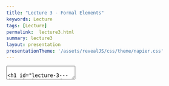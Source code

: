 ```yaml
---
title: "Lecture 3 - Formal Elements"
keywords: Lecture
tags: [Lecture]
permalink:  lecture3.html
summary: lecture3
layout: presentation
presentationTheme: '/assets/revealJS/css/theme/napier.css' 
---
```

<section data-markdown data-separator="^\n---\n$" data-separator-vertical="^\n--\n$">
<textarea data-template>

# Lecture 3 - Formal Elements of Games
### SET09121 - Games Engineering

<br><br>
Thomas Methven
<br>
(Material by Kevin Chalmers and Sam Serrels)

School of Computing. Edinburgh Napier University


---

# Recommended Reading

Game Design Workshop. 3rd Edition. Fullerton (2014).

- Read Chapter 3 on Formal Elements.

- Physical books in the library & a digital copy through Safari
![GameDesignWorkshopBook](assets/images/gdw_book.jpg)


---

# What are the Formal Elements of Games?

- Fullerton defines eight elements.
 -  Players
 -  Objectives
 -  Procedures
 -  Rules
 -  Resources
 -  Conflict
 -  Boundaries
 -  Outcome

- The Formal Elements help us define games from a design perspective
- ** We can also use these elements to scope the technical features**


---

<!-- .slide: data-background="assets/images/players.jpg" style="background-color: rgba(0, 0, 0, 0.5); color: white; text-align: left;" -->

- ** -- Players**
- Objectives
- Procedures
- Rules
- Resources
- Conflict
- Boundaries
- Outcome


---

# Players: who plays and why?

- Games are designed for the players.
    - You must consider your game genre and target audience.
- A game should start with an invitation to play. You want to entice the player.
    - Cinemas dim their lights. <!-- .element: class="fragment" -->
    - A book uses a cover. <!-- .element: class="fragment" -->
    - A game has a title screen or introduction video. <!-- .element: class="fragment" -->
- What about the games you play? What made you buy them? <!-- .element: class="fragment" -->


---

# Social Games

- What about a game in an exhibit space? Where is the invitation?

- What happens if people join in without invitation?

- Example time!

---

# Player Interaction Patterns

- A **Player Interaction Pattern** helps us define how players play  the games.

- There are seven key types: <!-- .element: class="fragment" -->
    - Single-player versus the game. <!-- .element: class="fragment" -->
    - Multiple individual players versus the game. <!-- .element: class="fragment" -->
    - Player versus player. <!-- .element: class="fragment" -->
    - Unilateral competition. <!-- .element: class="fragment" -->
    - Multilateral competition. <!-- .element: class="fragment" -->
    - Cooperative play. <!-- .element: class="fragment" -->
    - Team competition. <!-- .element: class="fragment" -->
- What about the games you normally play? What are the common interaction patterns that you engage with? <!-- .element: class="fragment" -->


---

# Guess the Interaction Pattern

![image](assets/images/witcher3.jpg)<!-- .element height="40%" width="45%" -->
![image](assets/images/wow.jpg)<!-- .element height="40%" width="45%" -->

![image](assets/images/hearthstone.jpg) <!-- .element height="40%" width="45%" -->
![image](assets/images/overwatch.jpg) <!-- .element height="40%" width="45%" -->


---

# Player Roles

- You need to define what the player's task is in the game.
- Traditional board and card games had everyone with the same role, more or less.
    - Some players had multiple roles -- Dungeons and Dragons, Monopoly, etc. <!-- .element: class="fragment" -->
- Video games follow this tradition. <!-- .element: class="fragment" -->
    - Again, there are exceptions such as Team Fortress 2, Neverwinter Nights, etc. <!-- .element: class="fragment" -->
- Roles can also be defined by how the players react to the rules and procedures of the game. <!-- .element: class="fragment" -->
    - Players can be collectors, explorers, killers, etc. <!-- .element: class="fragment" -->
    - See Fullerton for further discussion. <!-- .element: class="fragment" -->
    - Consider the type of player that you are aiming for. <!-- .element: class="fragment" -->


---

<!-- .slide: data-background="assets/images/fortnite_win.jpg" style="background-color: rgba(0, 0, 0, 0.5); color: white; text-align: left;" -->

- Players
- ** -- Objectives**
- Procedures
- Rules
- Resources
- Conflict
- Boundaries
- Outcome

---

# Objectives: providing drive and challenge to the player

- If players are the heart of the game experience, then objectives drive the heart.
- **Objectives** provide a challenge to the player that should be achievable.
- Objectives also set the overall feel of the game: <!-- .element: class="fragment" -->
    - FPS: killing and survival. <!-- .element: class="fragment" -->
    - RPG: exploration. <!-- .element: class="fragment" -->
- Objectives may also be made up of sub-objectives. <!-- .element: class="fragment" -->
    - Side quests are similar, but normally distinct. <!-- .element: class="fragment" -->



---

# Fullerton: six questions for objectives

- Fullerton poses six questions to help determine the objectives of a game:
    - What are some of the objectives of the games you have played? <!-- .element: class="fragment" -->
    - What impact do these objectives have on the tone of the game? <!-- .element: class="fragment" -->
    - Do certain genres of play lend themselves to certain objectives? <!-- .element: class="fragment" -->
    - What about multiple objectives? <!-- .element: class="fragment" -->
    - Do objectives have to be explicit? <!-- .element: class="fragment" -->
    - What about player determined objectives? <!-- .element: class="fragment" -->
- You should pose these questions to yourself when coming up with your game idea. <!-- .element: class="fragment" -->


---

# Common Objective Types

- There are a collection of common objective types:
    - Capture / destroy
    - Chase
    - Race
    - Alignment
    - Rescue / escape
    - Forbidden act
    - Construction
    - Exploration
    - Solution
    - Outwit
- Again, see Fullerton for more information.

---

# Exercise

- Describe the objectives in the games you normally play. Think about your favorite games in particular.
- Discuss any similarities you find.


---


<!-- .slide: data-background="assets/images/ed_controls.png" style="background-color: rgba(0, 0, 0, 0.5); color: white; text-align: left;" -->

- Players
- Objectives
- ** -- Procedures**
- Rules
- Resources
- Conflict
- Boundaries
- Outcome


---

# Procedures: how we interact with and control the game

- **Procedures** describe how we interact with the game world and how we can act within the game world.
- Video games typically define procedures via the input control mechanisms.
- Procedures can be broadly broken down into four categories:
    - Starting actions.
    - Progression of action.
    - Special actions.
    - Resolving actions.

---

# Example: Mario's Jump

- Mario's jump is one of the best examples of a 'simple' procedure <!-- .element: class="fragment" -->
- But it gives a huge amount of freedom and flexibility <!-- .element: class="fragment" -->

<iframe width="560" height="315" src="https://www.youtube.com/embed/7daTGyVZ60I" frameborder="0" allow="accelerometer; autoplay; encrypted-media; gyroscope; picture-in-picture" allowfullscreen></iframe> <!-- .element: class="fragment" -->

---

# System Procedures

- Video games are complex systems.
- Numerous background processes are running in a game.
    - Compare Dungeons and Dragons to a video game RPG.
- Physics, AI, etc. are all procedures within a game.
- The game engine we are developing will feature these background procedures.
- Systems are examined in the next lecture.

![image](assets/images/dnd.jpg) <!-- .element width="40%"  -->
![image](assets/images/neverwinter.jpg) <!-- .element width="40%"  -->


---

<!-- .slide: data-background="assets/images/portal2.jpg" style="background-color: rgba(0, 0, 0, 0.5); color: white; text-align: left;" -->

- Players
- Objectives
- Procedures
- ** -- Rules**
- Resources
- Conflict
- Boundaries
- Outcome

---

# Rules: defining objects and actions

- **Rules** define the objects and their possible actions in the game.

- Fullerton again poses some questions for defining rules: 
    - How do players learn the rules? <!-- .element: class="fragment" -->
    - How are the rules enforced? <!-- .element: class="fragment" -->
    - What kinds of rules work best in certain situations? <!-- .element: class="fragment" -->
    - Are there patterns to rule sets? <!-- .element: class="fragment" -->
    - What can we learn from these patterns? <!-- .element: class="fragment" -->
- Consider the rules for the game you want to develop: <!-- .element: class="fragment" -->
    - Are your game rules obvious, or do you have to provide instructions? <!-- .element: class="fragment" -->
    - Are your rules correct for the type of gameplay experience you are aiming for? <!-- .element: class="fragment" -->

---

# Defining Objects and Actions

- Rules can help us define the game objects within our game world.
    - We will discuss entities next week.
- Consider a shotgun in a FPS:
    - Cost: $500, Damage: 20 <!-- .element: class="fragment" -->
    - Spread: 10, Range: 5 <!-- .element: class="fragment" -->
    - Ammo: 2, Magazine: 12 <!-- .element: class="fragment" -->
- We can directly implement this idea in our game -- it is just an object definition. <!-- .element: class="fragment" -->
- We can also use rules to restrict certain actions for progression purposes. <!-- .element: class="fragment" -->
    - For example: Assassin's Creed series, Batman Arkham series.
- Providing all capabilities at once can confuse and frustrate the player. <!-- .element: class="fragment" -->


---

# Determining Effects

- Rules that trigger events or effects are very useful when
    considering the procedures of our game.
- We can boil down such rules to a collection of `if` statements:
    - `if player’s health == 0 then player dies.`
    - `if player pickup apple; health += 10.`
    - etc.
- It is likely that most of your rules will be effect based.


---

<!-- .slide: data-background="assets/images/blands_inventory.jpg" style="background-color: rgba(0, 0, 0, 0.5); color: white; text-align: left;" -->


- Players
- Objectives
- Procedures
- Rules
- ** -- Resources**
- Conflict
- Boundaries
- Outcome


---

# Resources: providing in-game assets


A **resource** is an asset that provides the player with an advantage, allows the player to reach certain objectives, or allows the player to perform certain procedures.


- Resources are ubiquitous in games:
 - Monopoly has money and property.
 - Command & Conquer has Tiberium.
 - Halo has health, ammunition, and sheilds.

 ![BorderlandsLootBox](http://lootmaster.weebly.com/uploads/3/8/1/3/38139257/7052736.jpg) <!-- .element height="250px" -->
 ![UThealthPack](assets/images/uthealthpack.jpg) <!-- .element height="250px" -->

---

# Resource Types


**Obvious Resources**

- Lives
- Units
- Health
- Currency
- Inventory
- Special terrain


**Not Obvious Resources**

- Actions
- Power-ups
- Time



---

# List Resources in the Games You Play 

List the five games you have played most recently and list the resources available in each. 

Note any similarities, particularly in games of the same genre.


---

<!-- .slide: data-background="https://i.imgur.com/nAfAZLr.gif" style="background-color: rgba(0, 0, 0, 0.5); color: white; text-align: left;" -->

- Players
- Objectives
- Procedures
- Rules
- Resources
- ** -- Conflict**
- Boundaries
- Outcome


---

# Conflict: the contradiction in objectives, procedures, rules, and resources

- **Conflict** occurs due to the contradiction between the objectives, the procedures, the rules, and the resources.
    - A great example is golf.
    - The objective is simple: put the ball in the hole ...
    - ...but the hole and ball are small ...
    - ...and you can only move the ball with a little stick ...
    - ...and the hole is away over there!
- Conflict increases challenge, which increases the fun.
- Some Conflict examples:
    - Obstacles: physical or conceptual.
    - Opponents: NPCs or other players.
    - Dilemmas: putting real choice in a game.


---

<!-- .slide: data-background="https://i.redd.it/opkdxg3ag1my.jpg" style="background-color: rgba(0, 0, 0, 0.5); color: white;" -->


- Players
- Objectives
- Procedures
- Rules
- Resources
- Conflict
- ** -- Boundaries**
- Outcome


---

# Boundaries

- **Boundaries** define where the game is taking place.
- Games exist in a world where the formal elements exist.
    - Sometimes called the magic circle.
- Boundaries can be physical.
    - The normal approach in video games.
    - Screen boundaries, 3D world boundaries, etc. are all examples of this.
- Boundaries can be conceptual.
    - The players make an agreement to stay within the rules of the game.


---

<!-- .slide: data-background="https://i.imgur.com/pS3Pk58.jpg" style="background-color: rgba(0, 0, 0, 0.5); color: white;" -->

- Players
- Objectives
- Procedures
- Rules
- Resources
- Conflict
- Boundaries
- ** -- Outcome**


---

# Outcome

- The **outcome** is the expected payoff from playing the game.
- How do we resolve the objectives that the game sets out?
- What, if any, is the end state of the game?
- Winning is a traditional end point.
    - The game state where one of the winning conditions (objectives) has been met.
- Some games continue without end points.
    - Sim City, Factorio (if you ignore the rocket), The Sims


---

# Summary


---

# Try Describing a Game Using the Formal Elements

- After class, try and describe a game (board, video, or social) using the vocabulary of formal elements.

- Try to go into some real depth: it will help you understand games more.

- Think about the formal elements whenever you play a game. Try and pick apart the individual elements of the game to get a better understanding of how it is put together.


---

# Summary

- **Players**: who is playing our game?
- **Objectives**: what is the goal of playing the game?
- **Procedures**: how is the game played?
- **Rules**: what are the restrictions on how the game is played?
- **Resources**: what assets are available in the game?
- **Conflict**: How do the objectives, procedures, rules, and resources constrain each other?
- **Boundaries**: where is the game played?
- **Outcome**: how is the game resolved?
